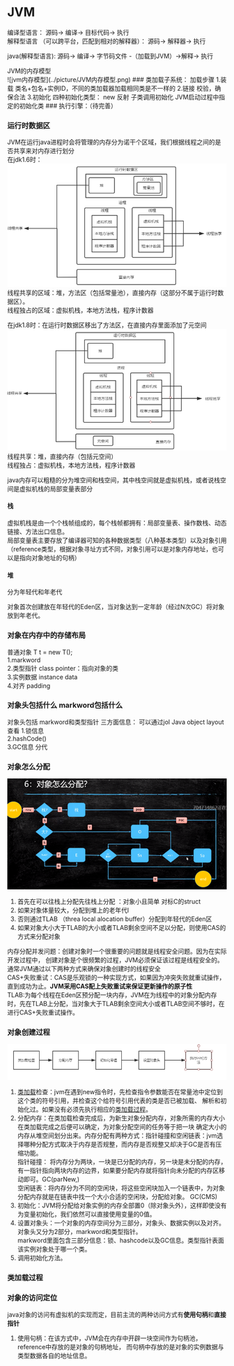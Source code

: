 # JVM
编译型语言：
源码-> 编译-> 目标代码-> 执行  
解释型语言 （可以跨平台，匹配到相对的解释器）：
源码-> 解释器-> 执行  

java(解释型语言):
源码-> 编译-> 字节码文件 -（加载到JVM）->解释-> 执行  


<div id="1"> JVM的内存模型</div>
![jvm内存模型](../picture/JVM内存模型.png)
### 类加载子系统：  
加载步骤   
1.装载 类名+包名+实例ID，不同的类加载器加载相同类是不一样的  
 2.链接 校验，确保合法  
 3.初始化 四种初始化类型： new  反射 子类调用初始化 JVM启动过程中指定的初始化类  
### 执行引擎：（待完善）

### 运行时数据区

JVM在运行java进程时会将管理的内存分为诺干个区域，我们根据线程之间的是否共享来对内存进行划分    
在jdk1.6时：  
  ![jvm运行时数据区-jdk1.6](../picture/JVM运行时数据区-jdk1.6.PNG)  
  线程共享的区域：堆，方法区（包括常量池），直接内存（这部分不属于运行时数据区）。  
  线程独占的区域：虚拟机栈，本地方法栈，程序计数器

在jdk1.8时：在运行时数据区移出了方法区，在直接内存里面添加了元空间
  ![jvm运行时数据区-jdk1.8](../picture/JVM运行时数据区-jdk1.8.PNG)
  线程共享：堆，直接内存（包括元空间）  
  线程独占：虚拟机栈，本地方法栈，程序计数器

java内存可以粗糙的分为堆空间和栈空间，其中栈空间就是虚拟机栈，或者说栈空间是虚拟机栈的局部变量表部分
#### 栈
虚拟机栈是由一个个栈帧组成的，每个栈帧都拥有：局部变量表、操作数栈、动态链接、方法出口信息。  
局部变量表主要存放了编译器可知的各种数据类型（八种基本类型）以及对象引用（reference类型，根据对象寻址方式不同，对象引用可以是对象内存地址，也可以是指向对象地址的句柄）
#### 堆
分为年轻代和年老代 

对象首次创建放在年轻代的Eden区，当对象达到一定年龄（经过N次GC）将对象放到年老代。


### 对象在内存中的存储布局
普通对象  T t = new T();  
1.markword   
2.类型指针   class pointer：指向对象的类   
3.实例数据 instance data   
4.对齐 padding

### 对象头包括什么 markword包括什么
对象头包括 markword和类型指针
三方面信息：  可以通过jol Java object layout查看
1.锁信息  
2.hashCode()  
3.GC信息 分代  

### 对象怎么分配
![对象分配过程](../picture/对象分配.PNG)
 1. 首先在可以往栈上分配先往栈上分配 ：对象小且简单 对标C的struct
 2. 如果对象体量较大，分配到堆上的老年代l
 3. 否则通过TLAB （threa local alocation buffer）分配到年轻代的Eden区
 4. 如果对象大小大于TLAB的大小或者TLAB剩余空间不足以分配，则使用CAS的方式来分配对象
 
 内存分配并发问题：创建对象时一个很重要的问题就是线程安全问题。因为在实际开发过程中，
 创建对象是个很频繁的过程，JVM必须保证该过程是线程安全的。通常JVM通过以下两种方式来确保对象创建时的线程安全      
 CAS+失败重试：CAS是乐观锁的一种实现方式，如果因为冲突失败就重试操作，直到成功为止。**JVM采用CAS配上失败重试来保证更新操作的原子性**  
 TLAB:为每个线程在Eden区预分配一块内存，JVM在为线程中的对象分配内存时，先在TLAB上分配，当对象大于TLAB剩余空间大小或者TLAB空间不够时，在进行CAS+失败重试操作。
 
### 对象创建过程
![对象创建过程](../picture/JVM对象创建过程.PNG)
1. [类加载](#类加载子系统：)检查：jvm在遇到new指令时，先检查指令参数能否在常量池中定位到这个类的符号引用，并检查这个给符号引用代表的类是否已被加载、
解析和初始化过。如果没有必须先执行相应的[类加载过程](https://blog.csdn.net/zhangliangzi/article/details/51319033)。
2. 分配内存：在类加载检查完成后，为新生对象分配内存，对象所需的内存大小在类加载完成之后便可以确定，为对象分配空间的任务等于把一块
确定大小的内存从堆空间划分出来。内存分配有两种方式：指针碰撞和空闲链表：jvm选择哪种分配方式取决于内存是否规整，而内存是否规整又却决于GC是否有压缩功能。  
指针碰撞： 将内存分为两块，一块是已分配的内存，另一块是未分配的内存，有一指针指向两块内存的边界，如果要分配内存就将指针向未分配的内存区移动即可。GC(parNew,)  
空闲链表：将内存分为不同的空闲块，将这些空闲块加入一个链表中，为对象分配内存就是在链表中找一个大小合适的空闲块，分配给对象。 GC(CMS)
3. 初始化：JVM将分配给对象实例的内存全部置0（除对象头外），这样即使没有为变量初始化，我们依然可以直接使用变量的0值。
4. 设置对象头：一个对象的内存空间分为三部分，对象头、数据实例以及对齐。对象头又分为2部分，markword和类型指针。  
markword里面包含三部分信息：锁、hashcode以及GC信息。类型指针表面该实例对象处于哪一个类。
5. 调用初始化方法。

### 类加载过程

### 对象的访问定位
java对象的访问有虚拟机的实现而定，目前主流的两种访问方式有**使用句柄**和**直接指针**  

1. 使用句柄：在该方式中，JVM会在内存中开辟一块空间作为句柄池，reference中存放的是对象的句柄地址，
而句柄中存放的是对象的实例数据与类型数据各自的地址信息。

